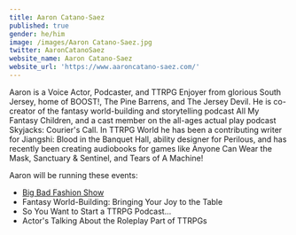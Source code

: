 ```yaml
---
title: Aaron Catano-Saez
published: true
gender: he/him
image: /images/Aaron Catano-Saez.jpg
twitter: AaronCatanoSaez
website_name: Aaron Catano-Saez
website_url: 'https://www.aaroncatano-saez.com/'
---
```


Aaron is a Voice Actor, Podcaster, and TTRPG Enjoyer from glorious South Jersey, home of BOOST!, The Pine Barrens, and The Jersey Devil. He is co-creator of the fantasy world-building and storytelling podcast All My Fantasy Children, and a cast member on the all-ages actual play podcast Skyjacks: Courier's Call. In TTRPG World he has been a contributing writer for Jiangshi: Blood in the Banquet Hall, ability designer for Perilous, and has recently been creating audiobooks for games like Anyone Can Wear the Mask, Sanctuary & Sentinel, and Tears of A Machine!

Aaron will be running these events:

* [Big Bad Fashion Show](https://www.bigbadcon.com/events/big-bad-fashion-show)
* Fantasy World-Building: Bringing Your Joy to the Table
* So You Want to Start a TTRPG Podcast... 
* Actor's Talking About the Roleplay Part of TTRPGs
